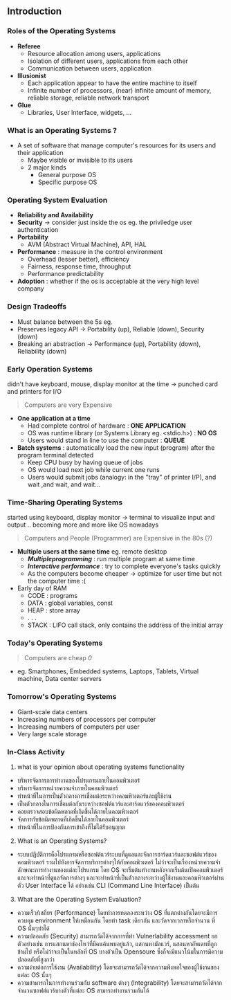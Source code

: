 ## Introduction

### Roles of the Operating Systems
- **Referee**
  - Resource allocation among users, applications
  - Isolation of different users, applications from each other
  - Communication between users, application
- **Illusionist**
  - Each application appear to have the entire machine to itself
  - Infinite number of processors, (near) infinite amount of memory, reliable storage, reliable network transport
- **Glue**
  - Libraries, User Interface, widgets, ...

### What is an Operating Systems ?
- A set of software that manage computer's resources for its users and their application
  - Maybe visible or invisible to its users
  - 2 major kinds
    - General purpose OS
    - Specific purpose OS

### Operating System Evaluation
- **Reliability and Availability**
- **Security** -> consider just inside the os eg. the priviledge user authentication
- **Portability**
  - AVM (Abstract Virtual Machine), API, HAL
- **Performance** : measure in the control environment
  - Overhead (lesser better), efficiency
  - Fairness, response time, throughput
  - Performance predictability
- **Adoption** : whether if the os is acceptable at the very high level company

### Design Tradeoffs
- Must balance between the 5s eg.
- Preserves legacy API -> Portability (up), Reliable (down), Security (down)
- Breaking an abstraction -> Performance (up), Portability (down), Reliability (down)

### Early Operation Systems
didn't have keyboard, mouse, display monitor at the time -> punched card and printers for I/O
> Computers are very Expensive
- **One application at a time**
  - Had complete control of hardware : **ONE APPLICATION**
  - OS was runtime library (or Systems Library eg. <stdio.h>) : **NO OS**
  - Users would stand in line to use the computer : **QUEUE**
- **Batch systems** : automatically load the new input (program) after the program terminal detected
  - Keep CPU busy by having queue of jobs
  - OS would load next job while current one runs
  - Users would submit jobs (analogy: in the "tray" of printer I/P), and wait ,and wait, and wait...

### Time-Sharing Operating Systems
started using keyboard, display monitor -> terminal to visualize input and output .. becoming more and more like OS nowadays
> Computers and People (Programmer) are Expensive in the 80s (?)
- **Multiple users at the same time** eg. remote desktop
  - ***Multipleprogramming*** : run multiple program at same time
  - ***Interactive performance*** : try to complete everyone's tasks quickly
  - As the computers become cheaper -> optimize for user time but not the computer time :(
- Early day of RAM
  - CODE : programs
  - DATA : global variables, const
  - HEAP : store array
  - . . .
  - STACK : LIFO call stack, only contains the address of the initial array

### Today's Operating Systems
> Computers are cheap *0*
- eg. Smartphones, Embedded systems, Laptops, Tablets, Virtual machine, Data center servers

### Tomorrow's Operating Systems
- Giant-scale data centers
- Increasing numbers of processors per computer
- Increasing numbers of computers per user
- Very large scale storage

### In-Class Activity
1. what is your opinion about operating systems functionality
  - บริหารจัดการการทำงานของโปรแกรมภายในคอมพิวเตอร์
  - บริหารจัดการหน่วยความจำภายในคอมพิวเตอร์
  - ทำหน้าที่ในการเป็นตัวกลางการเชื่อมต่อระหว่างคอมพิวเตอร์และผู้ใช้งาน
  - เป็นตัวกลางในการเชื่อมต่อกันระหว่างซอฟต์แวร์และฮาร์ดแวร์ของคอมพิวเตอร์
  - คอยตรวจสอบข้อผิดพลาดที่เกิดขึ้นได้ภายในคอมพิวเตอร์
  - จัดการกับข้อผิดพลาดที่เกิดขึ้นได้ภายในคอมพิวเตอร์
  - ทำหน้าที่ในการป้องกันการเข้าถึงที่ไม่ได้รับอนุญาต
2. What is an Operating Systems?
  - ระบบปฏิบัติการคือโปรแกรมหรือซอฟต์แวร์ระบบที่ดูแลและจัดการฮาร์ดแวร์และซอฟต์แวร์ของคอมพิวเตอร์ รวมไปยังการจัดการบริการต่างๆให้กับคอมพิวเตอร์ ไม่ว่าจะเป็นเรื่องหน่วยความจำ ลักษณะการทำงานของแต่ละโปรแกรม โดย OS จะเริ่มต้นทำงานหลังจากเริ่มต้นเปิดคอมพิวเตอร์และจะทำหน้าที่ดูแลจัดการต่างๆ และจะทำหน้าที่เป็นตัวกลางระหว่างผู้ใช้งานและคอมพิวเตอร์ผ่านตัว User Interface ได้ อย่างเช่น CLI (Command Line Interface) เป็นต้น
3. What are the Operating System Evaluation?
  - ความเร็ว/เสถียร (Performance) โดยทำการทดลองระหว่าง OS ที่แตกต่างกันโดยจะมีการควบคุม environment ให้เหมือนกัน โดยทำ task เดียวกัน และวัดจากเวลาหรือจำนวน ที่ OS นั้นๆทำได้
  - ความปลอดภัย (Security) สามารถวัดได้จากการที่ทำ Vulnerlability accessment ยกตัวอย่างเช่น การแสกนหาช่องโหว่ที่มีคนค้นพบอยู่แล้ว, แสกนหามัลแวร์, แสกนหาอัพเดทที่ถูกข้ามไป หรือไม่ว่าจะเป็นในหลักที่ OS บางตัวเป็น Opensoure ซึ่งก็จะมีแนวโน้มในการมีความปลอดภัยที่สูงกว่า
  - ความง่ายต่อการใช้งาน (Availability) โดยจะสามารถวัดได้จากความพึงพอใจของผู้ใช้งานของแต่ละ OS นั้นๆ
  - ความสามารถในการทำงานร่วมกับ software ต่างๆ (Integrability) โดยจะสามารถวัดได้จากจำนวนซอฟต์แวร์บางตัวที่แต่ละ OS สามารถทำงานรวมกันได้
